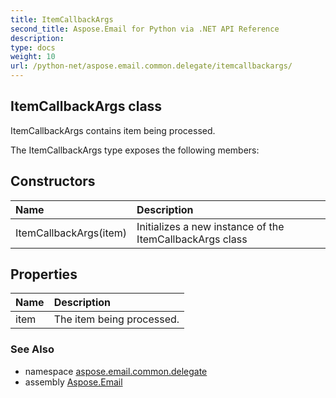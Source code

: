 ```yaml
---
title: ItemCallbackArgs
second_title: Aspose.Email for Python via .NET API Reference
description: 
type: docs
weight: 10
url: /python-net/aspose.email.common.delegate/itemcallbackargs/
---
```


## ItemCallbackArgs class

ItemCallbackArgs contains item being processed.

The ItemCallbackArgs type exposes the following members:
## Constructors
| Name | Description |
| :- | :- |
|ItemCallbackArgs(item)|Initializes a new instance of the ItemCallbackArgs class|
## Properties
| Name | Description |
| :- | :- |
|item|The item being processed.|

### See Also

* namespace [aspose.email.common.delegate](/python-net/aspose.email.common.delegate/)
* assembly [Aspose.Email](/python-net/)

